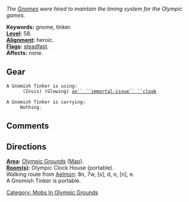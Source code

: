 *The [Gnomes](Gnomes "wikilink") were hired to maintain the timing
system for the Olympic games.*

**Keywords:** gnome, tinker.  
**[Level](Level "wikilink"):** 58.  
**[Alignment](Alignment "wikilink"):** heroic.  
**[Flags](:Category:_Mob_Types "wikilink"):**
[steadfast](Sentinel_Mobs "wikilink").  
**Affects:** none.  

## Gear

`A Gnomish Tinker is using:`  
<worn on body>`      (Invis) (Glowing) `[`an`` ``immortal-issue`` ``cloak`](Immortal-Issue_Cloak "wikilink")

`A Gnomish Tinker is carrying:`  
`     Nothing.`

## Comments

## Directions

**[Area](:Category:_Areas "wikilink"):** [Olympic
Grounds](:Category:_Olympic_Grounds "wikilink")
([Map](Olympic_Grounds_Map "wikilink")).  
**[Room(s)](:Category:_Rooms "wikilink"):** Olympic Clock House
(portable).  
Walking route from [Aelmon](Aelmon "wikilink"): 8n, 7w, \[s\], d, n,
\[n\], e.  
A Gnomish Tinker is portable.  

[Category: Mobs In Olympic
Grounds](Category:_Mobs_In_Olympic_Grounds "wikilink")
